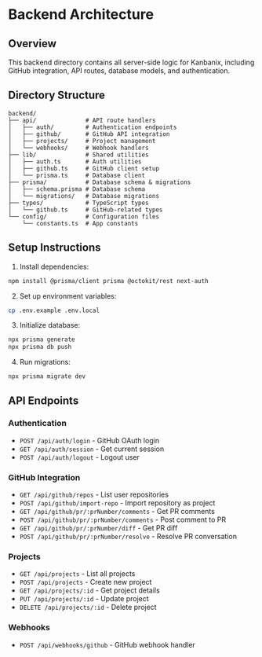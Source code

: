 # Backend Architecture

## Overview
This backend directory contains all server-side logic for Kanbanix, including GitHub integration, API routes, database models, and authentication.

## Directory Structure

```
backend/
├── api/              # API route handlers
│   ├── auth/         # Authentication endpoints
│   ├── github/       # GitHub API integration
│   ├── projects/     # Project management
│   └── webhooks/     # Webhook handlers
├── lib/              # Shared utilities
│   ├── auth.ts       # Auth utilities
│   ├── github.ts     # GitHub client setup
│   └── prisma.ts     # Database client
├── prisma/           # Database schema & migrations
│   ├── schema.prisma # Database schema
│   └── migrations/   # Database migrations
├── types/            # TypeScript types
│   └── github.ts     # GitHub-related types
└── config/           # Configuration files
    └── constants.ts  # App constants
```

## Setup Instructions

1. Install dependencies:
```bash
npm install @prisma/client prisma @octokit/rest next-auth
```

2. Set up environment variables:
```bash
cp .env.example .env.local
```

3. Initialize database:
```bash
npx prisma generate
npx prisma db push
```

4. Run migrations:
```bash
npx prisma migrate dev
```

## API Endpoints

### Authentication
- `POST /api/auth/login` - GitHub OAuth login
- `GET /api/auth/session` - Get current session
- `POST /api/auth/logout` - Logout user

### GitHub Integration
- `GET /api/github/repos` - List user repositories
- `POST /api/github/import-repo` - Import repository as project
- `GET /api/github/pr/:prNumber/comments` - Get PR comments
- `POST /api/github/pr/:prNumber/comments` - Post comment to PR
- `GET /api/github/pr/:prNumber/diff` - Get PR diff
- `POST /api/github/pr/:prNumber/resolve` - Resolve PR conversation

### Projects
- `GET /api/projects` - List all projects
- `POST /api/projects` - Create new project
- `GET /api/projects/:id` - Get project details
- `PUT /api/projects/:id` - Update project
- `DELETE /api/projects/:id` - Delete project

### Webhooks
- `POST /api/webhooks/github` - GitHub webhook handler
